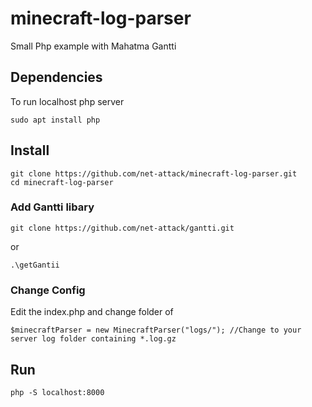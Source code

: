 # minecraft-log-parser
Small Php example with Mahatma Gantti
## Dependencies
To run localhost php server
```
sudo apt install php
```
## Install
```
git clone https://github.com/net-attack/minecraft-log-parser.git
cd minecraft-log-parser
```

### Add Gantti libary
```
git clone https://github.com/net-attack/gantti.git
```
or
```
.\getGantii
```

### Change Config 

Edit the index.php and change folder of
```
$minecraftParser = new MinecraftParser("logs/"); //Change to your server log folder containing *.log.gz
```

## Run

```
php -S localhost:8000
```
